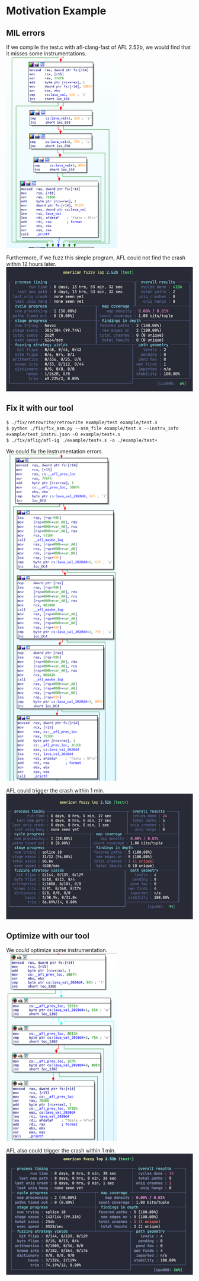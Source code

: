# Motivation Example
## MIL errors
If we compile the test.c with afl-clang-fast of AFL 2.52b, we would find that it misses some instrumentations.  
 <img src="./test-cfg.png" width = "300"/>

Furthermore, if we fuzz this simple program, AFL could not find the crash within 12 hours later.
![fuzz](fuzz.png)

## Fix it with our tool
```
$ ./fix/retrowrite/retrowrite example/test example/test.s
$ python ./fix/fix_asm.py --asm_file example/test.s --instru_info example/test_instru.json -O example/test+.s
$ ./fix/aflig/afl-ig ./example/test+.s -o ./example/test+
```
We could fix the instrumentation errors.  
<img src="./test+-cfg.png" width = "300"/>

AFL could trigger the crash within 1 min.
![fuzz+](fuzz+.png)

## Optimize with our tool
We could optimize some instrumentation.  
<img src="./test--cfg.png" width = "300"/>

AFL also could trigger the crash within 1 min.
![fuzz-](fuzz-.png)

<!-- ## How about other fuzzers? -->
